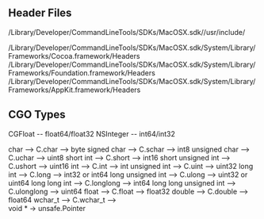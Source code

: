 

## Header Files
/Library/Developer/CommandLineTools/SDKs/MacOSX.sdk//usr/include/

/Library/Developer/CommandLineTools/SDKs/MacOSX.sdk/System/Library/Frameworks/Cocoa.framework/Headers
/Library/Developer/CommandLineTools/SDKs/MacOSX.sdk/System/Library/Frameworks/Foundation.framework/Headers
/Library/Developer/CommandLineTools/SDKs/MacOSX.sdk/System/Library/Frameworks/AppKit.framework/Headers

## CGO Types
CGFloat -- float64/float32
NSInteger -- int64/int32

char -->  C.char -->  byte
signed char -->  C.schar -->  int8
unsigned char -->  C.uchar -->  uint8
short int -->  C.short -->  int16
short unsigned int -->  C.ushort -->  uint16
int -->  C.int -->  int
unsigned int -->  C.uint -->  uint32
long int -->  C.long -->  int32 or int64
long unsigned int -->  C.ulong -->  uint32 or uint64
long long int -->  C.longlong -->  int64
long long unsigned int -->  C.ulonglong -->  uint64
float -->  C.float -->  float32
double -->  C.double -->  float64
wchar_t -->  C.wchar_t  -->  
void * -> unsafe.Pointer 
